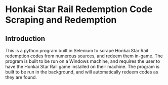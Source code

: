 # Honkai Star Rail Redemption Code Scraping and Redemption

## Introduction
This is a python program built in Selenium to scrape Honkai Star Rail redemption codes from numerous sources, and redeem them in-game. The program is built to be run on a Windows machine, and requires the user to have the Honkai Star Rail game installed on their machine. The program is built to be run in the background, and will automatically redeem codes as they are found.
